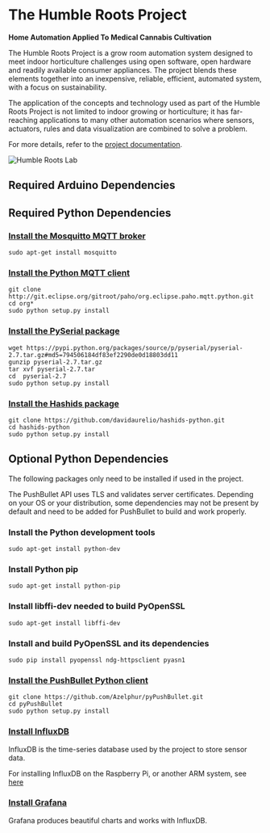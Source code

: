 # The Humble Roots Project
**Home Automation Applied To Medical Cannabis Cultivation**

The Humble Roots Project is a grow room automation system designed to meet indoor horticulture
challenges using open software, open hardware and readily available consumer appliances. The project
blends these elements together into an inexpensive, reliable, efficient, automated system, with a focus
on sustainability.

The application of the concepts and technology used as part of the Humble Roots Project is not limited
to indoor growing or horticulture; it has far-reaching applications to many other automation scenarios
where sensors, actuators, rules and data visualization are combined to solve a problem. 

For more details, refer to the [project documentation](./docs/HumbleRootsProject.pdf).

![Humble Roots Lab](./docs/lab.png "Humble Roots Lab")

## Required Arduino Dependencies



## Required Python Dependencies

### [Install the Mosquitto MQTT broker](http://mosquitto.org/)

```
sudo apt-get install mosquitto
```

### [Install the Python MQTT client](https://www.eclipse.org/paho/clients/python/)

```
git clone http://git.eclipse.org/gitroot/paho/org.eclipse.paho.mqtt.python.git
cd org*
sudo python setup.py install
```

### [Install the PySerial package](https://pypi.python.org/pypi/pyserial)

```
wget https://pypi.python.org/packages/source/p/pyserial/pyserial-2.7.tar.gz#md5=794506184df83ef2290de0d18803dd11
gunzip pyserial-2.7.tar.gz
tar xvf pyserial-2.7.tar
cd  pyserial-2.7
sudo python setup.py install
```

### [Install the Hashids package](http://hashids.org/python/)

```
git clone https://github.com/davidaurelio/hashids-python.git
cd hashids-python
sudo python setup.py install
```

## Optional Python Dependencies

The following packages only need to be installed if used in the project.

The PushBullet API uses TLS and validates server certificates.
Depending on your OS or your distribution, some dependencies may not be present by default and need to be added for PushBullet to build and work properly.

### Install the Python development tools

```
sudo apt-get install python-dev
```

### Install Python pip

```
sudo apt-get install python-pip
```

### Install libffi-dev needed to build PyOpenSSL

```
sudo apt-get install libffi-dev
```

### Install and build PyOpenSSL and its dependencies

```
sudo pip install pyopenssl ndg-httpsclient pyasn1
```

### [Install the PushBullet Python client](https://github.com/Azelphur/pyPushBullet)

```
git clone https://github.com/Azelphur/pyPushBullet.git
cd pyPushBullet
sudo python setup.py install
```

### [Install InfluxDB](http://influxdb.com/)

InfluxDB is the time-series database used by the project to store sensor data.

For installing InfluxDB on the Raspberry Pi, or another ARM system, see [here](http://www.pihomeserver.fr/en/2014/11/29/raspberry-pi-home-server-installer-influxdb/)

### [Install Grafana](http://grafana.org/)

Grafana produces beautiful charts and works with InfluxDB.

